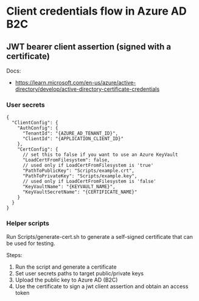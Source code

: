 # Client credentials flow in Azure AD B2C

## JWT bearer client assertion (signed with a certificate)

Docs:
* https://learn.microsoft.com/en-us/azure/active-directory/develop/active-directory-certificate-credentials

### User secrets

```
{
  "ClientConfig": {
    "AuthConfig": {
      "TenantId": "{AZURE_AD_TENANT_ID}",
      "ClientId": "{APPLICATION_CLIENT_ID}"
    },
    "CertConfig": {
      // set this to false if you want to use an Azure KeyVault
      "LoadCertFromFilesystem": false,
      // used only if LoadCertFromFilesystem is 'true' 
      "PathToPublicKey": "Scripts/example.crt",
      "PathToPrivateKey": "Scripts/example.key",
      // used only if LoadCertFromFilesystem is 'false'
      "KeyVaultName": "{KEYVAULT_NAME}",
      "KeyVaultSecretName": "{CERTIFICATE_NAME}"
    }
  }
}
```

### Helper scripts

Run Scripts/generate-cert.sh to generate a self-signed certificate that can be used for testing.

Steps:

1. Run the script and generate a certificate
2. Set user secrets paths to target public/private keys
3. Upload the public key to Azure AD (B2C)
4. Use the certificate to sign a jwt client assertion and obtain an access token
